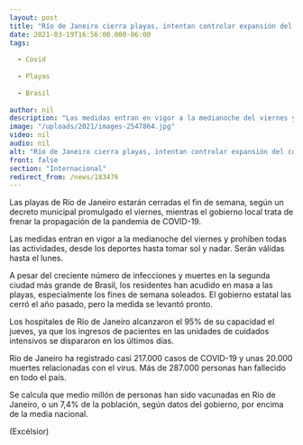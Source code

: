 ```yaml
---
layout: post
title: "Río de Janeiro cierra playas, intentan controlar expansión del covid"
date: 2021-03-19T16:56:00.000-06:00
tags:
  
  - Covid
  
  - Playas
  
  - Brasil
  
author: nil
description: "Las medidas entran en vigor a la medianoche del viernes y prohíben todas las actividades, desde los deportes hasta tomar sol y nadar"
image: "/uploads/2021/images-2547864.jpg"
video: nil
audio: nil
alt: "Río de Janeiro cierra playas, intentan controlar expansión del covid"
front: false
section: "Internacional"
redirect_from: /news/183476
---
```


Las playas de Río de Janeiro estarán cerradas el fin de semana, según un decreto municipal promulgado el viernes, mientras el gobierno local trata de frenar la propagación de la pandemia de COVID-19.

Las medidas entran en vigor a la medianoche del viernes y prohíben todas las actividades, desde los deportes hasta tomar sol y nadar. Serán válidas hasta el lunes.

A pesar del creciente número de infecciones y muertes en la segunda ciudad más grande de Brasil, los residentes han acudido en masa a las playas, especialmente los fines de semana soleados. El gobierno estatal las cerró el año pasado, pero la medida se levantó pronto.

Los hospitales de Río de Janeiro alcanzaron el 95% de su capacidad el jueves, ya que los ingresos de pacientes en las unidades de cuidados intensivos se dispararon en los últimos días.

Río de Janeiro ha registrado casi 217.000 casos de COVID-19 y unas 20.000 muertes relacionadas con el virus. Más de 287.000 personas han fallecido en todo el país.

Se calcula que medio millón de personas han sido vacunadas en Río de Janeiro, o un 7,4% de la población, según datos del gobierno, por encima de la media nacional.

(Excélsior)